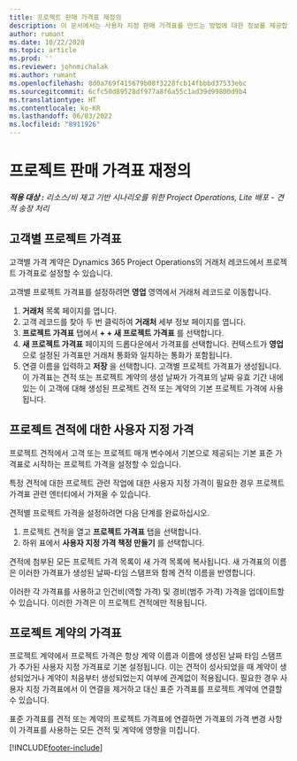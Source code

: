 ```yaml
---
title: 프로젝트 판매 가격표 재정의
description: 이 문서에서는 사용자 지정 판매 가격표를 만드는 방법에 대한 정보를 제공합니다.
author: rumant
ms.date: 10/22/2020
ms.topic: article
ms.prod: ''
ms.reviewer: johnmichalak
ms.author: rumant
ms.openlocfilehash: 8d0a769f415679b08f3228fcb14fbbbd37533ebc
ms.sourcegitcommit: 6cfc50d89528df977a8f6a55c1ad39d99800d9b4
ms.translationtype: HT
ms.contentlocale: ko-KR
ms.lasthandoff: 06/03/2022
ms.locfileid: "8911926"
---
```

# <a name="override-project-sales-price-lists"></a>프로젝트 판매 가격표 재정의

_**적용 대상 :** 리소스/비 재고 기반 시나리오를 위한 Project Operations, Lite 배포 - 견적 송장 처리_

## <a name="customer-specific-project-price-lists"></a>고객별 프로젝트 가격표

고객별 가격 계약은 Dynamics 365 Project Operations의 거래처 레코드에서 프로젝트 가격표로 설정할 수 있습니다.

고객별 프로젝트 가격표를 설정하려면 **영업** 영역에서 거래처 레코드로 이동합니다.

1. **거래처** 목록 페이지를 엽니다.
2. 고객 레코드를 찾아 두 번 클릭하여 **거래처** 세부 정보 페이지를 엽니다.
3. **프로젝트 가격표** 탭에서 **+ + 새 프로젝트 가격표** 를 선택합니다.
4. **새 프로젝트 가격표** 페이지의 드롭다운에서 가격표를 선택합니다. 컨텍스트가 **영업** 으로 설정된 가격표만 거래처 통화와 일치하는 통화가 포함됩니다.
5. 연결 이름을 입력하고 **저장** 을 선택합니다. 고객별 프로젝트 가격표가 생성됩니다. 이 가격표는 견적 또는 프로젝트 계약의 생성 날짜가 가격표의 날짜 유효 기간 내에 있는 이 고객에 대해 생성된 프로젝트 견적 또는 계약의 기본 프로젝트 가격에 사용됩니다.

## <a name="custom-pricing-on-project-quotes"></a>프로젝트 견적에 대한 사용자 지정 가격

프로젝트 견적에서 고객 또는 프로젝트 매개 변수에서 기본으로 제공되는 기본 표준 가격표로 시작하는 프로젝트 가격을 설정할 수 있습니다.

특정 견적에 대한 프로젝트 관련 작업에 대한 사용자 지정 가격이 필요한 경우 프로젝트 가격표 관련 엔터티에서 가져올 수 있습니다.

견적별 프로젝트 가격을 설정하려면 다음 단계를 완료하십시오.

1. 프로젝트 견적을 열고 **프로젝트 가격표** 탭을 선택합니다.
2. 하위 표에서 **사용자 지정 가격 책정 만들기** 를 선택합니다.

견적에 첨부된 모든 프로젝트 가격 목록이 새 가격 목록에 복사됩니다. 새 가격표의 이름은 이러한 가격표가 생성된 날짜-타임 스탬프와 함께 견적 이름을 반영합니다.

이러한 각 가격표를 사용하고 인건비(역할 가격) 및 경비(범주 가격) 가격을 업데이트할 수 있습니다. 이러한 가격은 이 프로젝트 견적에만 적용됩니다.

## <a name="price-lists-on-a-project-contract"></a>프로젝트 계약의 가격표

프로젝트 계약에서 프로젝트 가격은 항상 계약 이름과 이름에 생성된 날짜 타임 스탬프가 추가된 사용자 지정 가격표로 기본 설정됩니다. 이는 견적이 성사되었을 때 계약이 생성되었거나 계약이 처음부터 생성되었는지 여부에 관계없이 적용됩니다. 필요한 경우 사용자 지정 가격표에서 이 연결을 제거하고 대신 표준 가격표를 프로젝트 계약에 연결할 수 있습니다.

표준 가격표를 견적 또는 계약의 프로젝트 가격표에 연결하면 가격표의 가격 변경 사항이 가격표를 사용하는 모든 견적 및 계약에 영향을 미칩니다.


[!INCLUDE[footer-include](../includes/footer-banner.md)]
